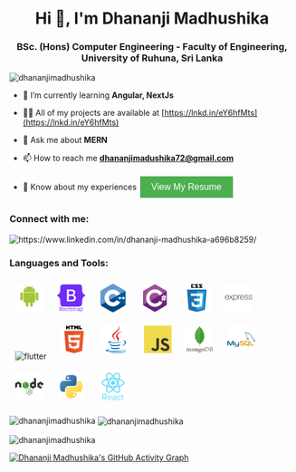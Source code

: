 <h1 align="center">Hi 👋, I'm Dhananji Madhushika</h1>
<h3 align="center">BSc. (Hons) Computer Engineering - Faculty of Engineering, University of Ruhuna, Sri Lanka</h3>

<p align="left"> <img src="https://komarev.com/ghpvc/?username=dhananjimadhushika&label=Profile%20views&color=0e75b6&style=flat" alt="dhananjimadhushika" /> </p>

- 🌱 I’m currently learning **Angular, NextJs**

- 👨‍💻 All of my projects are available at [https://lnkd.in/eY6hfMts](https://lnkd.in/eY6hfMts)

- 💬 Ask me about **MERN**

- 📫 How to reach me **dhananjimadushika72@gmail.com**

- 📄 Know about my experiences <a href="https://drive.google.com/file/d/1AmjJTFoPWw-ycDGqmuMv6ZJdgFZ5G8NO/view" target="_blank"><button style="background-color: #4CAF50; color: white; border: none; padding: 10px 20px; text-align: center; text-decoration: none; display: inline-block; font-size: 16px; margin: 4px 2px; text-decoraction:none; cursor: pointer;">View My Resume</button></a>

<h3 align="left">Connect with me:</h3>
<p align="left">
<a href="https://linkedin.com/in/https://www.linkedin.com/in/dhananji-madhushika-a696b8259/" target="blank" style="text-decoration: none;"><img align="center" src="https://raw.githubusercontent.com/rahuldkjain/github-profile-readme-generator/master/src/images/icons/Social/linked-in-alt.svg" alt="https://www.linkedin.com/in/dhananji-madhushika-a696b8259/" height="30" width="40" /></a>
</p>

<h3 align="left">Languages and Tools:</h3>
<p align="left">
  <a href="https://developer.android.com" target="_blank" rel="noreferrer" style="text-decoration: none;"> 
    <img src="https://raw.githubusercontent.com/devicons/devicon/master/icons/android/android-original-wordmark.svg" alt="android" width="50" height="50" style="margin: 10px;"/> 
  </a>
  <a href="https://getbootstrap.com" target="_blank" rel="noreferrer" style="text-decoration: none;"> 
    <img src="https://raw.githubusercontent.com/devicons/devicon/master/icons/bootstrap/bootstrap-plain-wordmark.svg" alt="bootstrap" width="50" height="50" style="margin: 10px;"/> 
  </a> 
  <a href="https://www.w3schools.com/cpp/" target="_blank" rel="noreferrer" style="text-decoration: none;"> 
    <img src="https://raw.githubusercontent.com/devicons/devicon/master/icons/cplusplus/cplusplus-original.svg" alt="cplusplus" width="50" height="50" style="margin: 10px;"/> 
  </a> 
  <a href="https://www.w3schools.com/cs/" target="_blank" rel="noreferrer" style="text-decoration: none;"> 
    <img src="https://raw.githubusercontent.com/devicons/devicon/master/icons/csharp/csharp-original.svg" alt="csharp" width="50" height="50" style="margin: 10px;"/> 
  </a> 
  <a href="https://www.w3schools.com/css/" target="_blank" rel="noreferrer" style="text-decoration: none;"> 
    <img src="https://raw.githubusercontent.com/devicons/devicon/master/icons/css3/css3-original-wordmark.svg" alt="css3" width="50" height="50" style="margin: 10px;"/> 
  </a> 
  <a href="https://expressjs.com" target="_blank" rel="noreferrer" style="text-decoration: none;"> 
    <img src="https://raw.githubusercontent.com/devicons/devicon/master/icons/express/express-original-wordmark.svg" alt="express" width="50" height="50" style="margin: 10px;"/> 
  </a> 
  <a href="https://flutter.dev" target="_blank" rel="noreferrer" style="text-decoration: none;"> 
    <img src="https://www.vectorlogo.zone/logos/flutterio/flutterio-icon.svg" alt="flutter" width="50" height="50" style="margin: 10px;"/> 
  </a> 
  <a href="https://www.w3.org/html/" target="_blank" rel="noreferrer" style="text-decoration: none;"> 
    <img src="https://raw.githubusercontent.com/devicons/devicon/master/icons/html5/html5-original-wordmark.svg" alt="html5" width="50" height="50" style="margin: 10px;"/> 
  </a> 
  <a href="https://www.java.com" target="_blank" rel="noreferrer" style="text-decoration: none;"> 
    <img src="https://raw.githubusercontent.com/devicons/devicon/master/icons/java/java-original.svg" alt="java" width="50" height="50" style="margin: 10px;"/> 
  </a> 
  <a href="https://developer.mozilla.org/en-US/docs/Web/JavaScript" target="_blank" rel="noreferrer" style="text-decoration: none;"> 
    <img src="https://raw.githubusercontent.com/devicons/devicon/master/icons/javascript/javascript-original.svg" alt="javascript" width="50" height="50" style="margin: 10px;"/> 
  </a> 
  <a href="https://www.mongodb.com/" target="_blank" rel="noreferrer" style="text-decoration: none;"> 
    <img src="https://raw.githubusercontent.com/devicons/devicon/master/icons/mongodb/mongodb-original-wordmark.svg" alt="mongodb" width="50" height="50" style="margin: 10px;"/> 
  </a> 
  <a href="https://www.mysql.com/" target="_blank" rel="noreferrer" style="text-decoration: none;"> 
    <img src="https://raw.githubusercontent.com/devicons/devicon/master/icons/mysql/mysql-original-wordmark.svg" alt="mysql" width="50" height="50" style="margin: 10px;"/> 
  </a> 
  <a href="https://nodejs.org" target="_blank" rel="noreferrer" style="text-decoration: none;"> 
    <img src="https://raw.githubusercontent.com/devicons/devicon/master/icons/nodejs/nodejs-original-wordmark.svg" alt="nodejs" width="50" height="50" style="margin: 10px;"/> 
  </a> 
  <a href="https://www.python.org" target="_blank" rel="noreferrer" style="text-decoration: none;"> 
    <img src="https://raw.githubusercontent.com/devicons/devicon/master/icons/python/python-original.svg" alt="python" width="50" height="50" style="margin: 10px;"/> 
  </a> 
  <a href="https://reactjs.org/" target="_blank" rel="noreferrer" style="text-decoration: none;"> 
    <img src="https://raw.githubusercontent.com/devicons/devicon/master/icons/react/react-original-wordmark.svg" alt="react" width="50" height="50" style="margin: 10px;"/> 
  </a> 
</p>

<p><img align="left" src="https://github-readme-stats.vercel.app/api/top-langs?username=dhananjimadhushika&show_icons=true&locale=en&layout=compact" alt="dhananjimadhushika" /></p>

<p>&nbsp;<img align="center" src="https://github-readme-stats.vercel.app/api?username=dhananjimadhushika&show_icons=true&locale=en" alt="dhananjimadhushika" /></p>

<p><img align="center" src="https://github-readme-streak-stats.herokuapp.com/?user=dhananjimadhushika&" alt="dhananjimadhushika" /></p>

[![Dhananji Madhushika's GitHub Activity Graph](https://activity-graph.herokuapp.com/graph?username=dhananjimadhushika&theme=react-dark)](https://github.com/ashutosh00710/github-readme-activity-graph)
